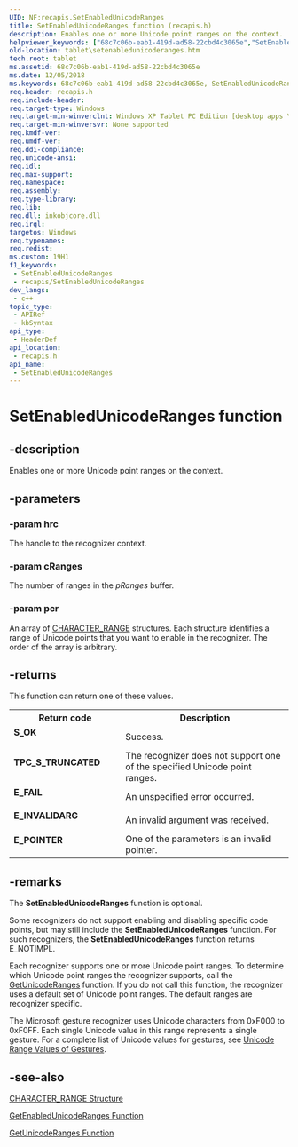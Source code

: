 ```yaml
---
UID: NF:recapis.SetEnabledUnicodeRanges
title: SetEnabledUnicodeRanges function (recapis.h)
description: Enables one or more Unicode point ranges on the context.
helpviewer_keywords: ["68c7c06b-eab1-419d-ad58-22cbd4c3065e","SetEnabledUnicodeRanges","SetEnabledUnicodeRanges function [Tablet PC]","recapis/SetEnabledUnicodeRanges","tablet.setenabledunicoderanges"]
old-location: tablet\setenabledunicoderanges.htm
tech.root: tablet
ms.assetid: 68c7c06b-eab1-419d-ad58-22cbd4c3065e
ms.date: 12/05/2018
ms.keywords: 68c7c06b-eab1-419d-ad58-22cbd4c3065e, SetEnabledUnicodeRanges, SetEnabledUnicodeRanges function [Tablet PC], recapis/SetEnabledUnicodeRanges, tablet.setenabledunicoderanges
req.header: recapis.h
req.include-header: 
req.target-type: Windows
req.target-min-winverclnt: Windows XP Tablet PC Edition [desktop apps \| UWP apps]
req.target-min-winversvr: None supported
req.kmdf-ver: 
req.umdf-ver: 
req.ddi-compliance: 
req.unicode-ansi: 
req.idl: 
req.max-support: 
req.namespace: 
req.assembly: 
req.type-library: 
req.lib: 
req.dll: inkobjcore.dll
req.irql: 
targetos: Windows
req.typenames: 
req.redist: 
ms.custom: 19H1
f1_keywords:
 - SetEnabledUnicodeRanges
 - recapis/SetEnabledUnicodeRanges
dev_langs:
 - c++
topic_type:
 - APIRef
 - kbSyntax
api_type:
 - HeaderDef
api_location:
 - recapis.h
api_name:
 - SetEnabledUnicodeRanges
---
```


# SetEnabledUnicodeRanges function


## -description

Enables one or more Unicode point ranges on the context.

## -parameters

### -param hrc

The handle to the recognizer context.

### -param cRanges

The number of ranges in the <i>pRanges</i> buffer.

### -param pcr

An array of <a href="/windows/desktop/api/rectypes/ns-rectypes-character_range">CHARACTER_RANGE</a> structures. Each structure identifies a range of Unicode points that you want to enable in the recognizer. The order of the array is arbitrary.

## -returns

This function can return one of these values.

<table>
<tr>
<th>Return code</th>
<th>Description</th>
</tr>
<tr>
<td width="40%">
<dl>
<dt><b>S_OK</b></dt>
</dl>
</td>
<td width="60%">
Success.

</td>
</tr>
<tr>
<td width="40%">
<dl>
<dt><b>TPC_S_TRUNCATED</b></dt>
</dl>
</td>
<td width="60%">
The recognizer does not support one of the specified Unicode point ranges.

</td>
</tr>
<tr>
<td width="40%">
<dl>
<dt><b>E_FAIL</b></dt>
</dl>
</td>
<td width="60%">
An unspecified error occurred.

</td>
</tr>
<tr>
<td width="40%">
<dl>
<dt><b>E_INVALIDARG</b></dt>
</dl>
</td>
<td width="60%">
An invalid argument was received.

</td>
</tr>
<tr>
<td width="40%">
<dl>
<dt><b>E_POINTER</b></dt>
</dl>
</td>
<td width="60%">
One of the parameters is an invalid pointer.

</td>
</tr>
</table>

## -remarks

The <b>SetEnabledUnicodeRanges</b> function is optional.

Some recognizers do not support enabling and disabling specific code points, but may still include the <b>SetEnabledUnicodeRanges</b> function. For such recognizers, the <b>SetEnabledUnicodeRanges</b> function returns E_NOTIMPL.

Each recognizer supports one or more Unicode point ranges. To determine which Unicode point ranges the recognizer supports, call the <a href="/windows/desktop/api/recapis/nf-recapis-getunicoderanges">GetUnicodeRanges</a> function. If you do not call this function, the recognizer uses a default set of Unicode point ranges. The default ranges are recognizer specific.

The Microsoft gesture recognizer uses Unicode characters from 0xF000 to 0xF0FF. Each single Unicode value in this range represents a single gesture. For a complete list of Unicode values for gestures, see <a href="/windows/desktop/tablet/unicode-range-values-of-gestures">Unicode Range Values of Gestures</a>.

## -see-also

<a href="/windows/desktop/api/rectypes/ns-rectypes-character_range">CHARACTER_RANGE Structure</a>



<a href="/windows/desktop/api/recapis/nf-recapis-getenabledunicoderanges">GetEnabledUnicodeRanges Function</a>



<a href="/windows/desktop/api/recapis/nf-recapis-getunicoderanges">GetUnicodeRanges Function</a>